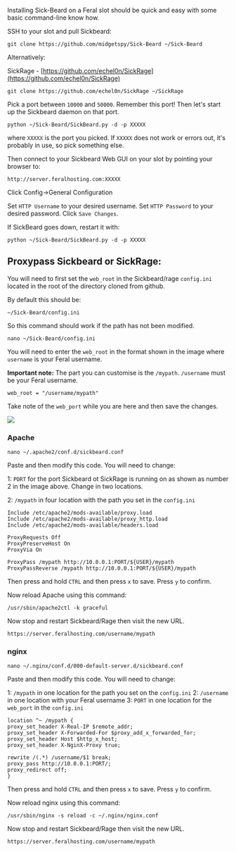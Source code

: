 
Installing Sick-Beard on a Feral slot should be quick and easy with some basic command-line know how.

SSH to your slot and pull Sickbeard:

~~~
git clone https://github.com/midgetspy/Sick-Beard ~/Sick-Beard
~~~

Alternatively:

SickRage - [https://github.com/echel0n/SickRage](https://github.com/echel0n/SickRage)

~~~
git clone https://github.com/echel0n/SickRage ~/SickRage
~~~

Pick a port between `10000` and `50000`.  Remember this port!  Then let's start up the Sickbeard daemon on that port.

~~~
python ~/Sick-Beard/SickBeard.py -d -p XXXXX
~~~

where `XXXXX` is the port you picked.  If `XXXXX` does not work or errors out, it's probably in use, so pick something else.

Then connect to your Sickbeard Web GUI on your slot by pointing your browser to: 

~~~
http://server.feralhosting.com:XXXXX
~~~

Click Config->General Configuration

Set `HTTP Username` to your desired username.
Set `HTTP Password` to your desired password.
Click `Save Changes`.

If SickBeard goes down, restart it with:

~~~
python ~/Sick-Beard/SickBeard.py -d -p XXXXX
~~~

Proxypass Sickbeard or SickRage:
---

You will need to first set the `web_root` in the Sickbeard/rage `config.ini` located in the root of the directory cloned from github.

By default this should be:

~~~
~/Sick-Beard/config.ini
~~~

So this command should work if the path has not been modified.

~~~
nano ~/Sick-Beard/config.ini
~~~

You will need to enter the `web_root` in the format shown in the image where `username` is your Feral username.

**Important note:** The part you can customise is the  `/mypath`. `/username` must be your Feral username.

~~~
web_root = "/username/mypath"
~~~

Take note of the `web_port` while you are here and then save the changes.

![](https://raw.githubusercontent.com/feralhosting/feralfilehosting/master/Feral%20Wiki/Other%20software/Sickbeard%20-%20Basic%20Setup/webroot.png)

### Apache

~~~
nano ~/.apache2/conf.d/sickbeard.conf
~~~

Paste and then modify this code. You will need to change:

1: `PORT` for the port Sickbeard ot SickRage is running on as shown as number 2 in the image above. Change in two locations.

2: `/mypath` in four location with the path you set in the `config.ini`

~~~
Include /etc/apache2/mods-available/proxy.load
Include /etc/apache2/mods-available/proxy_http.load
Include /etc/apache2/mods-available/headers.load

ProxyRequests Off
ProxyPreserveHost On
ProxyVia On

ProxyPass /mypath http://10.0.0.1:PORT/${USER}/mypath
ProxyPassReverse /mypath http://10.0.0.1:PORT/${USER}/mypath
~~~

Then press and hold `CTRL` and then press `x` to save. Press `y` to confirm.

Now reload Apache using this command:

~~~
/usr/sbin/apache2ctl -k graceful
~~~

Now stop and restart Sickbeard/Rage then visit the new URL.

~~~
https://server.feralhosting.com/username/mypath
~~~

### nginx

~~~
nano ~/.nginx/conf.d/000-default-server.d/sickbeard.conf
~~~

Paste and then modify this code. You will need to change:

1: `/mypath` in one location for the path you set on the `config.ini`
2: `/username` in one location with your Feral username
3: `PORT` in one location for the `web_port` in the `config.ini`

~~~
location ^~ /mypath {
proxy_set_header X-Real-IP $remote_addr;
proxy_set_header X-Forwarded-For $proxy_add_x_forwarded_for;
proxy_set_header Host $http_x_host;
proxy_set_header X-NginX-Proxy true;

rewrite /(.*) /username/$1 break;
proxy_pass http://10.0.0.1:PORT/;
proxy_redirect off;
}
~~~

Then press and hold `CTRL` and then press `x` to save. Press `y` to confirm.

Now reload nginx using this command:

~~~
/usr/sbin/nginx -s reload -c ~/.nginx/nginx.conf
~~~

Now stop and restart Sickbeard/Rage then visit the new URL.

~~~
https://server.feralhosting.com/username/mypath
~~~



